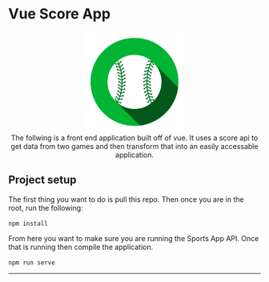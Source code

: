 # Vue Score App
<div align="center">
    <img src="src\assets\vue-baseball.png" width="200">
</div>
<div align="center">
The follwing is a front end application built off of vue.  It uses a score api to get data from two games and then transform that into an easily accessable application.  
</div>

## Project setup
The first thing you want to do is pull this repo.  Then once you are in the root, run the following:
```
npm install
```

From here you want to make sure you are running the Sports App API.  Once that is running then compile the application.
```
npm run serve
```
---
## 